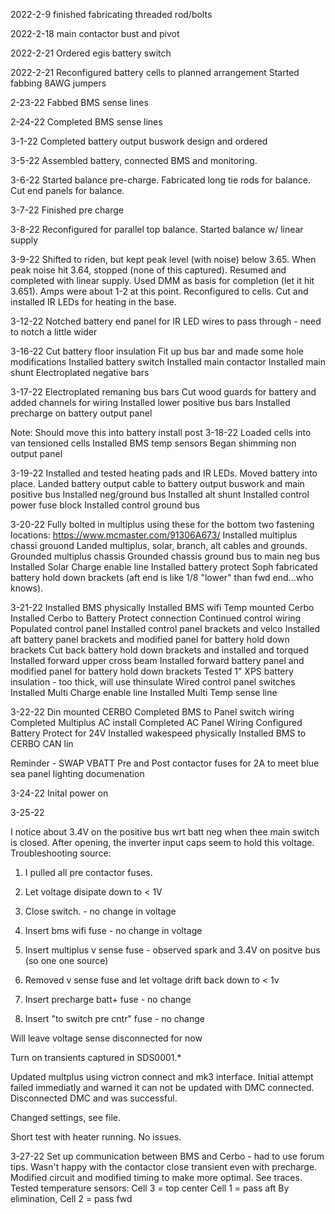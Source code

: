 2022-2-9
finished fabricating threaded rod/bolts

2022-2-18
main contactor bust and pivot

2022-2-21
Ordered egis battery switch

2022-2-21
Reconfigured battery cells to planned arrangement
Started fabbing 8AWG jumpers

2-23-22
Fabbed BMS sense lines

2-24-22
Completed BMS sense lines

3-1-22
Completed battery output buswork design and ordered

3-5-22
Assembled battery, connected BMS and monitoring.

3-6-22
Started balance pre-charge.
Fabricated long tie rods for balance.
Cut end panels for balance.

3-7-22
Finished pre charge

3-8-22
Reconfigured for parallel top balance.
Started balance w/ linear supply

3-9-22
Shifted to riden, but kept peak level (with noise) below 3.65.  When peak noise hit 3.64, stopped (none of this captured).
Resumed and completed with linear supply.  Used DMM as basis for completion (let it hit 3.651).  Amps were about 1-2 at this point.
Reconfigured to cells.
Cut and installed IR LEDs for heating in the base.

3-12-22
Notched battery end panel for IR LED wires to pass through - need to notch a little wider

3-16-22
Cut battery floor insulation
Fit up bus bar and made some hole modifications
Installed battery switch
Installed main contactor
Installed main shunt
Electroplated negative bars

3-17-22
Electroplated remaning bus bars
Cut wood guards for battery and added channels for wiring
Installed lower positive bus bars
Installed precharge on battery output panel

Note: Should move this into battery install post
3-18-22
Loaded cells into van
tensioned cells
Installed BMS temp sensors
Began shimming non output panel

3-19-22
Installed and tested heating pads and IR LEDs.
Moved battery into place.
Landed battery output cable to battery output buswork and main positive bus
Installed neg/ground bus
Installed alt shunt
Installed control power fuse block
Installed control ground bus

3-20-22
Fully bolted in multiplus using these for the bottom two fastening locations: https://www.mcmaster.com/91306A673/
Installed multiplus chassi grouond
Landed multiplus, solar, branch, alt cables and grounds.
Grounded multiplus chassis
Grounded chassis ground bus to main neg bus
Installed Solar Charge enable line
Installed battery protect
Soph fabricated battery hold down brackets (aft end is like 1/8 "lower" than fwd end...who knows).



3-21-22
Installed BMS physically
Installed BMS wifi
Temp mounted Cerbo
Installed Cerbo to Battery Protect connection
Continued control wiring
Populated control panel
Installed control panel brackets and velco
Installed aft battery panel brackets and modified panel for battery hold down brackets
Cut back battery hold down brackets and installed and torqued
Installed forward upper cross beam
Installed forward battery panel and modified panel for battery hold down brackets
Tested 1" XPS battery insulation - too thick, will use thinsulate
Wired control panel switches
Installed Multi Charge enable line
Installed Multi Temp sense line

3-22-22
Din mounted CERBO
Completed BMS to Panel switch wiring
Completed Multiplus AC install
Completed AC Panel Wiring
Configured Battery Protect for 24V
Installed wakespeed physically
Installed BMS to CERBO CAN lin

Reminder - SWAP VBATT Pre and Post contactor fuses for 2A to meet blue sea panel lighting documenation

3-24-22
Inital power on

3-25-22

I notice about 3.4V on the positive bus wrt batt neg when thee main switch is closed.  After opening, the inverter input caps seem to hold this voltage.  Troubleshooting source:

1. I pulled all pre contactor fuses.
2. Let voltage disipate down to < 1V
3. Close switch. - no change in voltage
4. Insert bms wifi fuse - no change in voltage
5. Insert multiplus v sense fuse - observed spark and 3.4V on positve bus (so one one source)

6. Removed v sense fuse and let voltage drift back down to < 1v
7. Insert precharge batt+ fuse - no change
8. Insert "to switch pre cntr" fuse - no change

Will leave voltage sense disconnected for now

Turn on transients captured in SDS0001.*


Updated multplus using victron connect and mk3 interface.  Initial attempt failed immediatly and warned it can not be updated with DMC connected.  Disconnected DMC and was successful.

Changed settings, see file.

Short test with heater running.  No issues.

3-27-22
Set up communication between BMS and Cerbo - had to use forum tips.
Wasn't happy with the contactor close transient even with precharge.  Modified circuit and modified timing to make more optimal.  See traces.
Tested temperature sensors:
Cell 3 = top center
Cell 1 = pass aft
By elimination, Cell 2 = pass fwd

